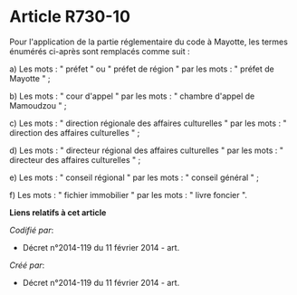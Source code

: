 # Article R730-10

Pour l'application de la partie réglementaire du code à Mayotte, les termes énumérés ci-après sont remplacés comme suit :

a) Les mots : " préfet " ou " préfet de région " par les mots : " préfet de Mayotte " ;

b) Les mots : " cour d'appel " par les mots : " chambre d'appel de Mamoudzou " ;

c) Les mots : " direction régionale des affaires culturelles " par les mots : " direction des affaires culturelles " ;

d) Les mots : " directeur régional des affaires culturelles " par les mots : " directeur des affaires culturelles " ;

e) Les mots : " conseil régional " par les mots : " conseil général " ;

f) Les mots : " fichier immobilier " par les mots : " livre foncier ".

**Liens relatifs à cet article**

_Codifié par_:

  - Décret n°2014-119 du 11 février 2014 - art.

_Créé par_:

  - Décret n°2014-119 du 11 février 2014 - art.
